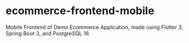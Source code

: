 # ecommerce-frontend-mobile
 Mobile Frontend of Demo Ecommerce Application, made using Flutter 3, Spring Boot 3, and PostgreSQL 16
